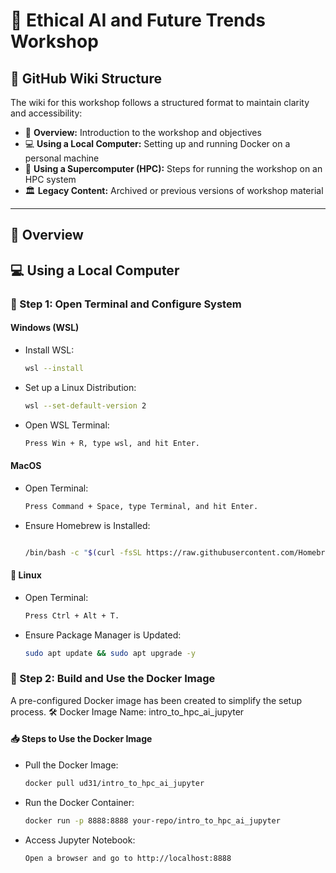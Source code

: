 # 🧠 Ethical AI and Future Trends Workshop

## 📂 GitHub Wiki Structure  
The wiki for this workshop follows a structured format to maintain clarity and accessibility:  

- 📜 **Overview:** Introduction to the workshop and objectives  
- 💻 **Using a Local Computer:** Setting up and running Docker on a personal machine  
- 🏢 **Using a Supercomputer (HPC):** Steps for running the workshop on an HPC system  
- 🏛️ **Legacy Content:** Archived or previous versions of workshop material  

---

## 📜 Overview  

## 💻 Using a Local Computer  

### 🔧 Step 1: Open Terminal and Configure System  

#### Windows (WSL)  
- Install WSL:  
  ```sh
  wsl --install
- Set up a Linux Distribution:
  ```sh
  wsl --set-default-version 2
- Open WSL Terminal:
  ```sh
  Press Win + R, type wsl, and hit Enter.

#### MacOS
- Open Terminal:
  ```sh
  Press Command + Space, type Terminal, and hit Enter.
- Ensure Homebrew is Installed:
  ```sh

  /bin/bash -c "$(curl -fsSL https://raw.githubusercontent.com/Homebrew/install/HEAD/install.sh)"

#### 🐧 Linux
- Open Terminal:
  ```sh
  Press Ctrl + Alt + T.
- Ensure Package Manager is Updated:
  ```sh
  sudo apt update && sudo apt upgrade -y

### 🔧 Step 2: Build and Use the Docker Image
A pre-configured Docker image has been created to simplify the setup process.
🛠 Docker Image Name: intro_to_hpc_ai_jupyter

#### 📥 Steps to Use the Docker Image
- Pull the Docker Image:
  ````sh
  docker pull ud31/intro_to_hpc_ai_jupyter
- Run the Docker Container:
  ```sh
  docker run -p 8888:8888 your-repo/intro_to_hpc_ai_jupyter
- Access Jupyter Notebook:
  ```sh
  Open a browser and go to http://localhost:8888

